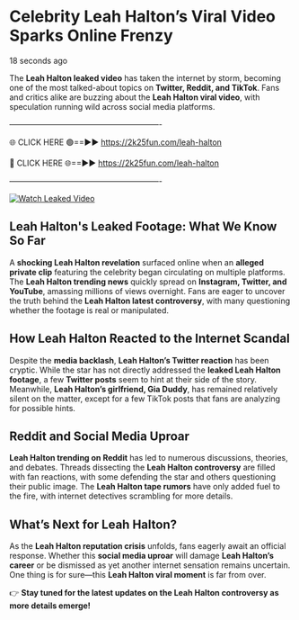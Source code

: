 # Celebrity Leah Halton’s Viral Video Sparks Online Frenzy

18 seconds ago

The **Leah Halton leaked video** has taken the internet by storm, becoming one of the most talked-about topics on **Twitter, Reddit, and TikTok**. Fans and critics alike are buzzing about the **Leah Halton viral video**, with speculation running wild across social media platforms.

———————————————————-

🌐 CLICK HERE 🟢==►► https://2k25fun.com/leah-halton

🔴 CLICK HERE 🌐==►► https://2k25fun.com/leah-halton

———————————————————-

[![Watch Leaked Video](https://miro.medium.com/v2/resize:fit:828/format:webp/1*cilzJN44JGOrTw9NJCrNHA.gif "Watch Leaked Video")](https://2k25fun.com/leah-halton)

## **Leah Halton's Leaked Footage: What We Know So Far**  
A **shocking Leah Halton revelation** surfaced online when an **alleged private clip** featuring the celebrity began circulating on multiple platforms. The **Leah Halton trending news** quickly spread on **Instagram, Twitter, and YouTube**, amassing millions of views overnight. Fans are eager to uncover the truth behind the **Leah Halton latest controversy**, with many questioning whether the footage is real or manipulated.  

## **How Leah Halton Reacted to the Internet Scandal**  
Despite the **media backlash**, **Leah Halton’s Twitter reaction** has been cryptic. While the star has not directly addressed the **leaked Leah Halton footage**, a few **Twitter posts** seem to hint at their side of the story. Meanwhile, **Leah Halton’s girlfriend, Gia Duddy**, has remained relatively silent on the matter, except for a few TikTok posts that fans are analyzing for possible hints.  

## **Reddit and Social Media Uproar**  
**Leah Halton trending on Reddit** has led to numerous discussions, theories, and debates. Threads dissecting the **Leah Halton controversy** are filled with fan reactions, with some defending the star and others questioning their public image. The **Leah Halton tape rumors** have only added fuel to the fire, with internet detectives scrambling for more details.  

## **What’s Next for Leah Halton?**  
As the **Leah Halton reputation crisis** unfolds, fans eagerly await an official response. Whether this **social media uproar** will damage **Leah Halton’s career** or be dismissed as yet another internet sensation remains uncertain. One thing is for sure—this **Leah Halton viral moment** is far from over.  

👉 **Stay tuned for the latest updates on the Leah Halton controversy as more details emerge!**  